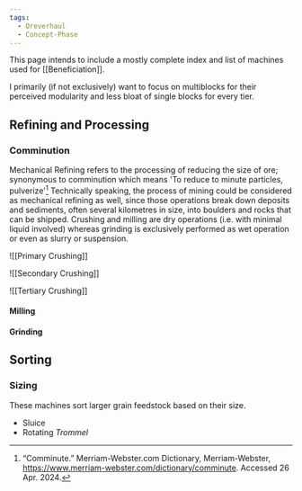 ```yaml
---
tags:
  - Oreverhaul
  - Concept-Phase
---
```

This page intends to include a mostly complete index and list of machines used for [[Beneficiation]].

I primarily (if not exclusively) want to focus on multiblocks for their perceived modularity and less bloat of single blocks for every tier. 

## Refining and Processing
### Comminution
Mechanical Refining refers to the processing of reducing the size of ore; synonymous to comminution which means 'To reduce to minute particles, pulverize'[^dictionary]
Technically speaking, the process of mining could be considered as mechanical refining as well, since those operations break down deposits and sediments, often several kilometres in size, into boulders and rocks that can be shipped. 
Crushing and milling are dry operations (i.e. with minimal liquid involved) whereas grinding is exclusively performed as wet operation or even as slurry or suspension. 

![[Primary Crushing]]

![[Secondary Crushing]]

![[Tertiary Crushing]]
#### Milling
#### Grinding
## Sorting
### Sizing
These machines sort larger grain feedstock based on their size.
- Sluice
- Rotating *Trommel* 

[^dictionary]: “Comminute.” Merriam-Webster.com Dictionary, Merriam-Webster, https://www.merriam-webster.com/dictionary/comminute. Accessed 26 Apr. 2024.
